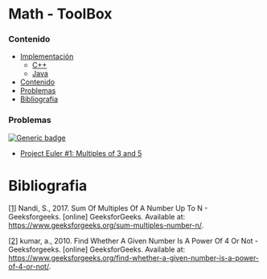 # Math - ToolBox

### Contenido

* [Implementación](#)
    * [C++](#)
    * [Java](#)
* [Contenido](#contenido)
* [Problemas](#problemas)
* [Bibliografia](#bibliografia)

### Problemas

[![Generic badge](https://img.shields.io/badge/HackerRank-Easy-green.svg)](https://www.hackerrank.com/contests/projecteuler/challenges)

* [Project Euler #1: Multiples of 3 and 5](https://www.hackerrank.com/contests/projecteuler/challenges/euler001/problem?isFullScreen=true)

# Bibliografia

[[1]](https://www.geeksforgeeks.org/sum-multiples-number-n/) Nandi, S., 2017. Sum Of Multiples Of A Number Up To N - Geeksforgeeks. [online] GeeksforGeeks. Available at: <https://www.geeksforgeeks.org/sum-multiples-number-n/>.

[[2]](https://www.geeksforgeeks.org/find-whether-a-given-number-is-a-power-of-4-or-not/) kumar, a., 2010. Find Whether A Given Number Is A Power Of 4 Or Not - Geeksforgeeks. [online] GeeksforGeeks. Available at: <https://www.geeksforgeeks.org/find-whether-a-given-number-is-a-power-of-4-or-not/>.